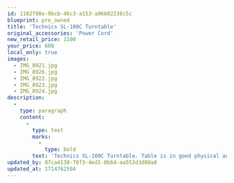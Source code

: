 ```yaml
---
id: 1102f08e-9bcb-46c3-a153-a96b02236c5c
blueprint: pre_owned
title: 'Technics SL-100C Turntable'
original_accessories: 'Power Cord'
new_retail_price: 1100
your_price: 600
local_only: true
images:
  - IMG_8921.jpg
  - IMG_8926.jpg
  - IMG_8922.jpg
  - IMG_8923.jpg
  - IMG_8924.jpg
description:
  -
    type: paragraph
    content:
      -
        type: text
        marks:
          -
            type: bold
        text: 'Technics SL-100C Turntable. Table is in good physical and functional condition, but has a crack in its dust cover. Unit sold as new for $1,100.00'
updated_by: 87ca4130-78f3-4ed1-8b64-aa552d3d08a8
updated_at: 1714762504
---
```

